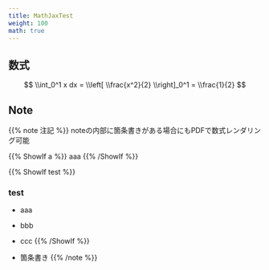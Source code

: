 ```yaml
---
title: MathJaxTest
weight: 100
math: true
---
```


## 数式

$$
\\int_0^1 x dx
= \\left[ \\frac{x^2}{2} \\right]_0^1
= \\frac{1}{2}
$$

## Note

{{% note 注記 %}}
noteの内部に箇条書きがある場合にもPDFで数式レンダリング可能

{{% ShowIf a %}}
aaa
{{% /ShowIf %}}

{{% ShowIf test %}}
### test

* aaa
* bbb
* ccc
{{% /ShowIf %}}

* 箇条書き
{{% /note %}}
